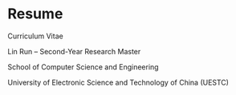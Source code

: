 # Resume

Curriculum Vitae

Lin Run – Second-Year Research Master

School of Computer Science and Engineering

University of Electronic Science and Technology of China (UESTC)
